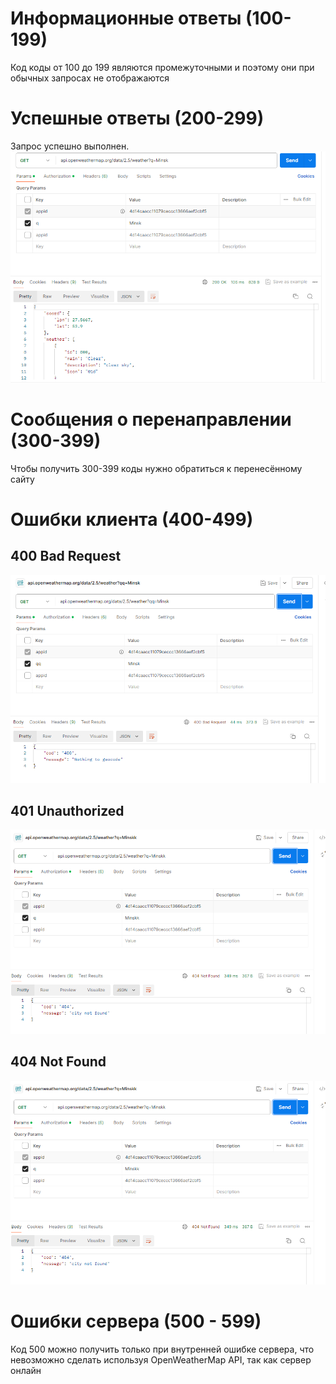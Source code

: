 # Информационные ответы (100-199)
Код коды от 100 до 199 являются промежуточными и поэтому они при обычных запросах не отображаются

# Успешные ответы (200-299)
Запрос успешно выполнен.
![200](200.png)

# Сообщения о перенаправлении (300-399)
Чтобы получить 300-399 коды нужно обратиться к перенесённому сайту

# Ошибки клиента (400-499)

## 400 Bad Request 
![400](400.png)

## 401 Unauthorized 
![401](401.png)

## 404 Not Found 
![404](404.png)

# Ошибки сервера (500 - 599)
Код 500 можно получить только при внутренней ошибке сервера, что невозможно сделать используя OpenWeatherMap API, так как сервер онлайн
